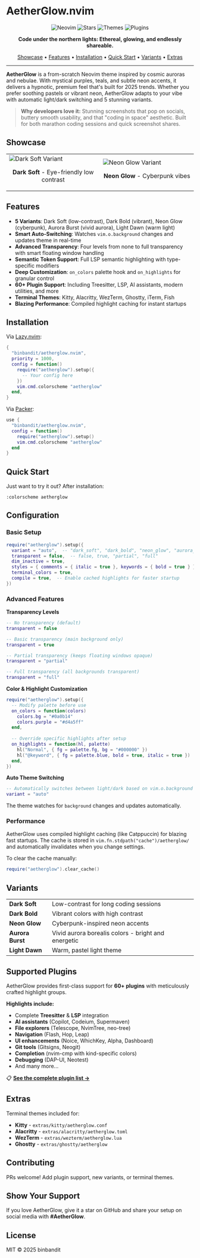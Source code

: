 # AetherGlow.nvim

<p align="center">
  <img src="https://img.shields.io/badge/Neovim-0.8+-blueviolet.svg?style=flat-square&logo=Neovim&logoColor=white" alt="Neovim"/>
  <img src="https://img.shields.io/github/stars/binbandit/aetherglow.nvim?style=flat-square" alt="Stars"/>
  <img src="https://img.shields.io/badge/themes-5%20variants-ff69b4?style=flat-square" alt="Themes"/>
  <img src="https://img.shields.io/badge/plugins-60%2B%20supported-00ff7f?style=flat-square" alt="Plugins"/>
</p>

<p align="center">
  <b>Code under the northern lights: Ethereal, glowing, and endlessly shareable.</b>
</p>

<p align="center">
  <a href="#showcase">Showcase</a> •
  <a href="#features">Features</a> •
  <a href="#installation">Installation</a> •
  <a href="#quick-start">Quick Start</a> •
  <a href="#variants">Variants</a> •
  <a href="#extras">Extras</a>
</p>

---

**AetherGlow** is a from-scratch Neovim theme inspired by cosmic auroras and nebulae. With mystical purples, teals, and subtle neon accents, it delivers a hypnotic, premium feel that's built for 2025 trends. Whether you prefer soothing pastels or vibrant neon, AetherGlow adapts to your vibe with automatic light/dark switching and 5 stunning variants.

> **Why developers love it:** Stunning screenshots that pop on socials, buttery smooth usability, and that "coding in space" aesthetic. Built for both marathon coding sessions and quick screenshot shares.

## Showcase

<table>
  <tr>
    <td width="50%">
      <img src="screenshots/dark_soft.png" alt="Dark Soft Variant"/>
      <p align="center"><b>Dark Soft</b> - Eye-friendly low contrast</p>
    </td>
    <td width="50%">
      <img src="screenshots/neon_glow.png" alt="Neon Glow Variant"/>
      <p align="center"><b>Neon Glow</b> - Cyberpunk vibes</p>
    </td>
  </tr>
</table>

## Features
- **5 Variants**: Dark Soft (low-contrast), Dark Bold (vibrant), Neon Glow (cyberpunk), Aurora Burst (vivid aurora), Light Dawn (warm light)
- **Smart Auto-Switching**: Watches `vim.o.background` changes and updates theme in real-time
- **Advanced Transparency**: Four levels from none to full transparency with smart floating window handling
- **Semantic Token Support**: Full LSP semantic highlighting with type-specific modifiers
- **Deep Customization**: `on_colors` palette hook and `on_highlights` for granular control
- **60+ Plugin Support**: Including Treesitter, LSP, AI assistants, modern utilities, and more
- **Terminal Themes**: Kitty, Alacritty, WezTerm, Ghostty, iTerm, Fish
- **Blazing Performance**: Compiled highlight caching for instant startups

## Installation
Via [Lazy.nvim](https://github.com/folke/lazy.nvim):
```lua
{
  "binbandit/aetherglow.nvim",
  priority = 1000,
  config = function()
    require("aetherglow").setup({
      -- Your config here
    })
    vim.cmd.colorscheme "aetherglow"
  end,
}
```

Via [Packer](https://github.com/wbthomason/packer.nvim):
```lua
use {
  "binbandit/aetherglow.nvim",
  config = function()
    require("aetherglow").setup()
    vim.cmd.colorscheme "aetherglow"
  end
}
```

## Quick Start

Just want to try it out? After installation:

```vim
:colorscheme aetherglow
```

## Configuration

### Basic Setup
```lua
require("aetherglow").setup({
  variant = "auto",  -- "dark_soft", "dark_bold", "neon_glow", "aurora_burst", "light_dawn", or "auto"
  transparent = false,  -- false, true, "partial", "full"
  dim_inactive = true,
  styles = { comments = { italic = true }, keywords = { bold = true } },
  terminal_colors = true,
  compile = true,  -- Enable cached highlights for faster startup
})
```

### Advanced Features

**Transparency Levels**
```lua
-- No transparency (default)
transparent = false

-- Basic transparency (main background only)
transparent = true

-- Partial transparency (keeps floating windows opaque)
transparent = "partial"

-- Full transparency (all backgrounds transparent)
transparent = "full"
```

**Color & Highlight Customization**
```lua
require("aetherglow").setup({
  -- Modify palette before use
  on_colors = function(colors)
    colors.bg = "#0a0b14"
    colors.purple = "#d4a5ff"
  end,
  
  -- Override specific highlights after setup
  on_highlights = function(hl, palette)
    hl("Normal", { fg = palette.fg, bg = "#000000" })
    hl("@keyword", { fg = palette.blue, bold = true, italic = true })
  end,
})
```

**Auto Theme Switching**
```lua
-- Automatically switches between light/dark based on vim.o.background
variant = "auto"
```

The theme watches for `background` changes and updates automatically.

### Performance

AetherGlow uses compiled highlight caching (like Catppuccin) for blazing fast startups. The cache is stored in `vim.fn.stdpath("cache")/aetherglow/` and automatically invalidates when you change settings.

To clear the cache manually:
```lua
require("aetherglow").clear_cache()
```

## Variants

<table>
  <tr>
    <td><b>Dark Soft</b></td>
    <td>Low-contrast for long coding sessions</td>
  </tr>
  <tr>
    <td><b>Dark Bold</b></td>
    <td>Vibrant colors with high contrast</td>
  </tr>
  <tr>
    <td><b>Neon Glow</b></td>
    <td>Cyberpunk-inspired neon accents</td>
  </tr>
  <tr>
    <td><b>Aurora Burst</b></td>
    <td>Vivid aurora borealis colors - bright and energetic</td>
  </tr>
  <tr>
    <td><b>Light Dawn</b></td>
    <td>Warm, pastel light theme</td>
  </tr>
</table>

## Supported Plugins

AetherGlow provides first-class support for **60+ plugins** with meticulously crafted highlight groups.

**Highlights include:**
- Complete **Treesitter** & **LSP** integration
- **AI assistants** (Copilot, Codeium, Supermaven)
- **File explorers** (Telescope, NvimTree, neo-tree)
- **Navigation** (Flash, Hop, Leap)
- **UI enhancements** (Noice, WhichKey, Alpha, Dashboard)
- **Git tools** (Gitsigns, Neogit)
- **Completion** (nvim-cmp with kind-specific colors)
- **Debugging** (DAP-UI, Neotest)
- And many more...

📋 **[See the complete plugin list →](PLUGINS.md)**

## Extras

Terminal themes included for:
- **Kitty** - `extras/kitty/aetherglow.conf`
- **Alacritty** - `extras/alacritty/aetherglow.toml`
- **WezTerm** - `extras/wezterm/aetherglow.lua`
- **Ghostty** - `extras/ghostty/aetherglow`

## Contributing

PRs welcome! Add plugin support, new variants, or terminal themes.

## Show Your Support

If you love AetherGlow, give it a star on GitHub and share your setup on social media with **#AetherGlow**.

## License

MIT © 2025 binbandit
